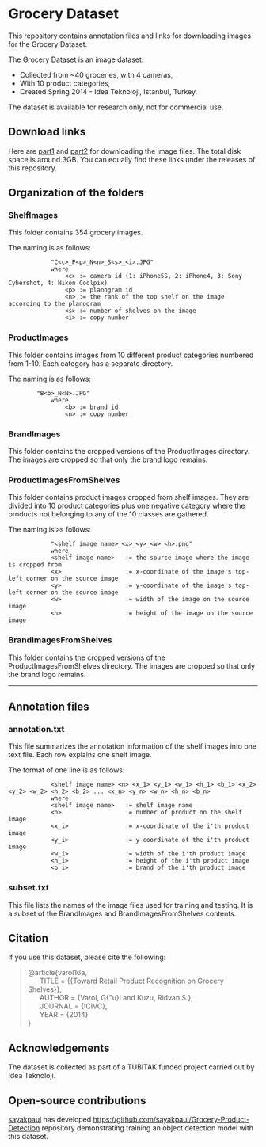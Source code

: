 # Grocery Dataset

This repository contains annotation files and links for downloading images for the Grocery Dataset.

The Grocery Dataset is an image dataset:
* Collected from ~40 groceries, with 4 cameras,
* With 10 product categories,
* Created Spring 2014 - Idea Teknoloji, Istanbul, Turkey.

The dataset is available for research only, not for commercial use.

## Download links
Here are [part1](https://github.com/gulvarol/grocerydataset/releases/download/1.0/GroceryDataset_part1.tar.gz) and [part2](https://github.com/gulvarol/grocerydataset/releases/download/1.0/GroceryDataset_part2.tar.gz) for downloading the image files. The total disk space is around 3GB. You can equally find these links under the releases of this repository. 

## Organization of the folders

### ShelfImages
This folder contains 354 grocery images.

The naming is as follows:
```
			"C<c>_P<p>_N<n>_S<s>_<i>.JPG"
			where
				<c> := camera id (1: iPhone5S, 2: iPhone4, 3: Sony Cybershot, 4: Nikon Coolpix)
				<p> := planogram id
				<n> := the rank of the top shelf on the image according to the planogram
				<s> := number of shelves on the image
				<i> := copy number
```
	
### ProductImages
This folder contains images from 10 different product categories numbered from 1-10. Each category has a separate directory.

The naming is as follows:
```
		"B<b>_N<N>.JPG"
			where
				<b> := brand id
				<n> := copy number
```

		
### BrandImages

This folder contains the cropped versions of the ProductImages directory. The images are cropped so that only the brand logo remains.


### ProductImagesFromShelves

This folder contains product images cropped from shelf images. They are divided into 10 product categories plus one negative category where the products not belonging to any of the 10 classes are gathered.

The naming is as follows:
```
			"<shelf image name>_<x>_<y>_<w>_<h>.png"
			where
			<shelf image name>   := the source image where the image is cropped from
			<x>                  := x-coordinate of the image's top-left corner on the source image
			<y>                  := y-coordinate of the image's top-left corner on the source image
			<w>                  := width of the image on the source image
			<h>                  := height of the image on the source image
```

### BrandImagesFromShelves
This folder contains the cropped versions of the ProductImagesFromShelves directory. The images are cropped so that only the brand logo remains.

*******************************
## Annotation files

### annotation.txt
This file summarizes the annotation information of the shelf images into one text file. Each row explains one shelf image.

The format of one line is as follows:

```
			<shelf image name> <n> <x_1> <y_1> <w_1> <h_1> <b_1> <x_2> <y_2> <w_2> <h_2> <b_2> ... <x_n> <y_n> <w_n> <h_n> <b_n>
			where
			<shelf image name>   := shelf image name
			<n>                  := number of product on the shelf image
			<x_i>                := x-coordinate of the i'th product image
			<y_i>                := y-coordinate of the i'th product image
			<w_i>                := width of the i'th product image
			<h_i>                := height of the i'th product image
			<b_i>                := brand of the i'th product image
```

### subset.txt
This file lists the names of the image files used for training and testing. It is a subset of the BrandImages and BrandImagesFromShelves contents.

## Citation
If you use this dataset, please cite the following:
> @article{varol16a,  
&nbsp;&nbsp;&nbsp;&nbsp;&nbsp;&nbsp;TITLE = {{Toward Retail Product Recognition on Grocery Shelves}},  
&nbsp;&nbsp;&nbsp;&nbsp;&nbsp;&nbsp;AUTHOR = {Varol, G{\"u}l and Kuzu, Ridvan S.},  
&nbsp;&nbsp;&nbsp;&nbsp;&nbsp;&nbsp;JOURNAL =  {ICIVC},  
&nbsp;&nbsp;&nbsp;&nbsp;&nbsp;&nbsp;YEAR = {2014}  
}

## Acknowledgements
The dataset is collected as part of a TUBITAK funded project carried out by Idea Teknoloji.

## Open-source contributions
[sayakpaul](https://github.com/sayakpaul) has developed https://github.com/sayakpaul/Grocery-Product-Detection repository demonstrating training an object detection model with this dataset.


